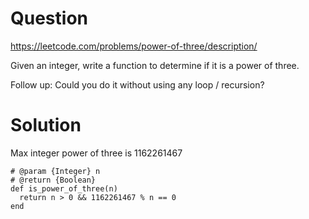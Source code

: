 # Question

https://leetcode.com/problems/power-of-three/description/

Given an integer, write a function to determine if it is a power of three.

Follow up:
Could you do it without using any loop / recursion?

# Solution

Max integer power of three is 1162261467

```
# @param {Integer} n
# @return {Boolean}
def is_power_of_three(n)
  return n > 0 && 1162261467 % n == 0
end

```

